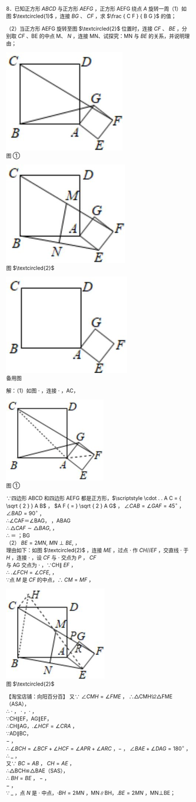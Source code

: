 8．已知正方形 $A B C D$ 与正方形 $A E F G$ ，正方形 AEFG 绕点 $A$ 旋转一周（1）如图 $\textcircled{1}$ ，连接 $B G$ 、 $C F$ ，求 $\frac { C F } { B G }$ 的值；

（2）当正方形 AEFG 旋转至图 $\textcircled{2}$ 位置时，连接 $C F$ 、 $B E$ ，分别取 $C F$ 、BE 的中点 M、 $N$ ，连接 MN、试探究：MN 与 $B E$ 的关系，并说明理由；

![](<../../qs_image_DB/专题1-1_一网打尽全等三角形模型_·十个模型（解析版）/e15585f5bde8a45677ed1126d6d956fa8848539efc4d626a2abbd473c3c104f3.jpg>)  
图 ①

![](<../../qs_image_DB/专题1-1_一网打尽全等三角形模型_·十个模型（解析版）/392b04cee17564a2b4c6a9343ca3c12df3309f3a913b9f00ca3159db70b9a655.jpg>)  
图 $\textcircled{2}$

![](<../../qs_image_DB/专题1-1_一网打尽全等三角形模型_·十个模型（解析版）/5c78158693150c28b57552db707533cecedb50fe78fce08d37ead2bef60d52b1.jpg>)  
备用图

解：（1）如图 $\cdot$ ，连接 $\cdot$ ，AC，

![](<../../qs_image_DB/专题1-1_一网打尽全等三角形模型_·十个模型（解析版）/40671e90e0e55678a785b33c3c073c732e4cf9b33c63a01bdc380f886744ae96.jpg>)  
图 ①

∵四边形 ABCD 和四边形 AEFG 都是正方形，$\scriptstyle \cdot . . A C = { \sqrt { 2 } } A B$ ， $A F { = } \sqrt { 2 } A G$ ， $\angle C A B = \angle G A F = 4 5 ^ { \circ }$ ， $\angle B A D = 9 0 ^ { \circ }$ ，  
∴∠CAF＝∠BAG， ，ABAG  
$\therefore \triangle C A F \sim \triangle B A G ,$ ，  
∴ ＝ ；BG  
（2） $B E { = } 2 M N , ~ M N { \perp } B E ,$ ，  
理由如下：如图 $\textcircled{2}$ ，连接 $M E$ ，过点 $\cdot$ 作 $C H / / E F$ ，交直线 $\cdot$ 于 $H$ ，连接 $\cdot$ ，设 $C F$ 与 $\cdot$ 交点为 $P$ ， $C F$   
与 AG 交点为 $\cdot$ ，∵CH∥ $E F$ ，  
∴ $. \angle F C H { = \angle C F E } ,$ ，  
∵点 $M$ 是 $C F$ 的中点，∴ $C M { = } M F$ ，

![](<../../qs_image_DB/专题1-1_一网打尽全等三角形模型_·十个模型（解析版）/4e2e764bf20ec5e01ec93bd0646ca3f9797e4417db56df7b86dfed68e7409a49.jpg>)  
图 $\textcircled{2}$

【淘宝店铺：向阳百分百】 又∵ $\angle C M H = \angle F M E$ ，
∴△CMH≌△FME（ASA），  
∴ $\cdot$ ， $\cdot$ ，$\cdot$ ，  
∵CH∥EF，AG∥EF，  
∴CH∥AG，$. \angle H C F { = } \angle C R A$ ，  
∵AD∥BC，  
$-$ ，  
$\therefore \angle B C H = \angle B C F + \angle H C F = \angle A P R + \angle A R C$ ，$-$ ， $\angle B A E + \angle D A G = 1 8 0 ^ { \circ }$ ，  
∴ $\_$ ，  
又∵ $B C { = } A B$ ， $C H { = } A E$ ，  
∴△BCH≌△BAE（SAS），  
∴ $B H { = } B E$ ， $-$ ，  
$-$ ，  
∵ $\_$ ，点 $N$ 是 $\cdot$ 中点，$\cdot B H { = } 2 M N$ ，MN∥BH，$. B E { = } 2 M N$ ，MN⊥BE；
